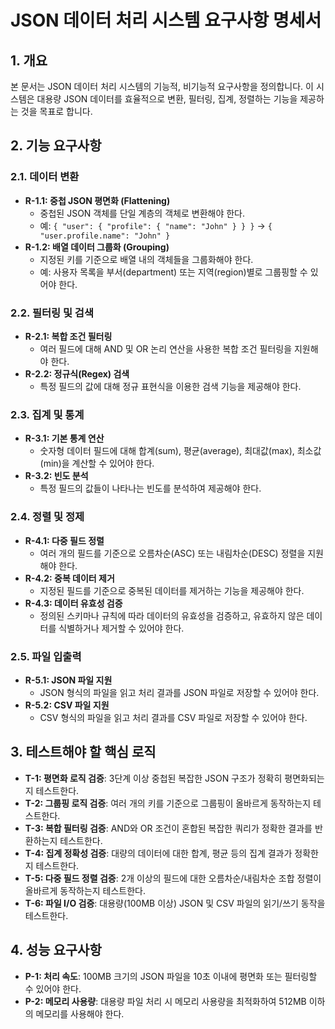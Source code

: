 # JSON 데이터 처리 시스템 요구사항 명세서

## 1. 개요
본 문서는 JSON 데이터 처리 시스템의 기능적, 비기능적 요구사항을 정의합니다. 이 시스템은 대용량 JSON 데이터를 효율적으로 변환, 필터링, 집계, 정렬하는 기능을 제공하는 것을 목표로 합니다.

## 2. 기능 요구사항

### 2.1. 데이터 변환
- **R-1.1: 중첩 JSON 평면화 (Flattening)**
  - 중첩된 JSON 객체를 단일 계층의 객체로 변환해야 한다.
  - 예: `{ "user": { "profile": { "name": "John" } } }` → `{ "user.profile.name": "John" }`
- **R-1.2: 배열 데이터 그룹화 (Grouping)**
  - 지정된 키를 기준으로 배열 내의 객체들을 그룹화해야 한다.
  - 예: 사용자 목록을 부서(department) 또는 지역(region)별로 그룹핑할 수 있어야 한다.

### 2.2. 필터링 및 검색
- **R-2.1: 복합 조건 필터링**
  - 여러 필드에 대해 AND 및 OR 논리 연산을 사용한 복합 조건 필터링을 지원해야 한다.
- **R-2.2: 정규식(Regex) 검색**
  - 특정 필드의 값에 대해 정규 표현식을 이용한 검색 기능을 제공해야 한다.

### 2.3. 집계 및 통계
- **R-3.1: 기본 통계 연산**
  - 숫자형 데이터 필드에 대해 합계(sum), 평균(average), 최대값(max), 최소값(min)을 계산할 수 있어야 한다.
- **R-3.2: 빈도 분석**
  - 특정 필드의 값들이 나타나는 빈도를 분석하여 제공해야 한다.

### 2.4. 정렬 및 정제
- **R-4.1: 다중 필드 정렬**
  - 여러 개의 필드를 기준으로 오름차순(ASC) 또는 내림차순(DESC) 정렬을 지원해야 한다.
- **R-4.2: 중복 데이터 제거**
  - 지정된 필드를 기준으로 중복된 데이터를 제거하는 기능을 제공해야 한다.
- **R-4.3: 데이터 유효성 검증**
  - 정의된 스키마나 규칙에 따라 데이터의 유효성을 검증하고, 유효하지 않은 데이터를 식별하거나 제거할 수 있어야 한다.

### 2.5. 파일 입출력
- **R-5.1: JSON 파일 지원**
  - JSON 형식의 파일을 읽고 처리 결과를 JSON 파일로 저장할 수 있어야 한다.
- **R-5.2: CSV 파일 지원**
  - CSV 형식의 파일을 읽고 처리 결과를 CSV 파일로 저장할 수 있어야 한다.

## 3. 테스트해야 할 핵심 로직
- **T-1: 평면화 로직 검증**: 3단계 이상 중첩된 복잡한 JSON 구조가 정확히 평면화되는지 테스트한다.
- **T-2: 그룹핑 로직 검증**: 여러 개의 키를 기준으로 그룹핑이 올바르게 동작하는지 테스트한다.
- **T-3: 복합 필터링 검증**: AND와 OR 조건이 혼합된 복잡한 쿼리가 정확한 결과를 반환하는지 테스트한다.
- **T-4: 집계 정확성 검증**: 대량의 데이터에 대한 합계, 평균 등의 집계 결과가 정확한지 테스트한다.
- **T-5: 다중 필드 정렬 검증**: 2개 이상의 필드에 대한 오름차순/내림차순 조합 정렬이 올바르게 동작하는지 테스트한다.
- **T-6: 파일 I/O 검증**: 대용량(100MB 이상) JSON 및 CSV 파일의 읽기/쓰기 동작을 테스트한다.

## 4. 성능 요구사항
- **P-1: 처리 속도**: 100MB 크기의 JSON 파일을 10초 이내에 평면화 또는 필터링할 수 있어야 한다.
- **P-2: 메모리 사용량**: 대용량 파일 처리 시 메모리 사용량을 최적화하여 512MB 이하의 메모리를 사용해야 한다.
